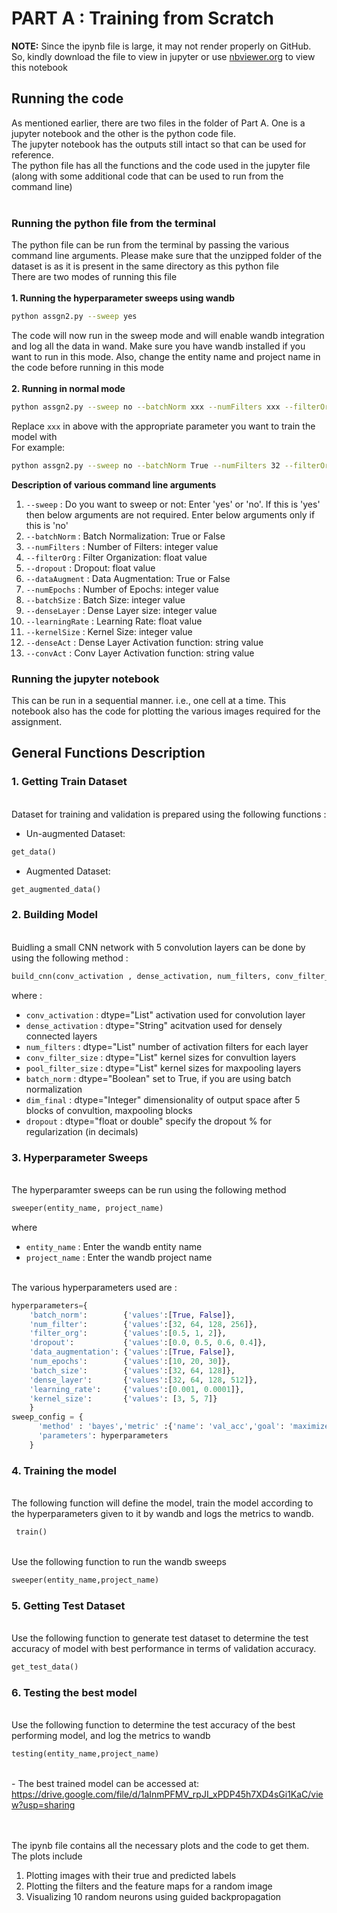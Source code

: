 # PART A : Training from Scratch
**NOTE:** Since the ipynb file is large, it may not render properly on GitHub. So, kindly download the file to view in jupyter or use [nbviewer.org](nbviewer.org) to view this notebook
## Running the code
As mentioned earlier, there are two files in the folder of Part A. One is a jupyter notebook and the other is the python code file.<br>
The jupyter notebook has the outputs still intact so that can be used for reference. <br>
The python file has all the functions and the code used in the jupyter file (along with some additional code that can be used to run from the command line)<br>
<br>
### Running the python file from the terminal
The python file can be run from the terminal by passing the various command line arguments. Please make sure that the unzipped folder of the dataset is as it is present in the same directory as this python file<br>
There are two modes of running this file <br> <br>
**1. Running the hyperparameter sweeps using wandb**<br>
```sh
python assgn2.py --sweep yes
```
The code will now run in the sweep mode and will enable wandb integration and log all the data in wand. Make sure you have wandb installed if you want to run in this mode. Also, change the entity name and project name in the code before running in this mode<br> <br>
**2. Running in normal mode**<br>
```sh
python assgn2.py --sweep no --batchNorm xxx --numFilters xxx --filterOrg xxx --dropout xxx --dataAugment xxx --numEpochs xxx --batchSize xxx --denseLayer xxx --learningRate xxx --kernelSize xxx --denseAct xxx --convAct xxx
```
Replace `xxx` in above with the appropriate parameter you want to train the model with<br>
For example: 

```sh
python assgn2.py --sweep no --batchNorm True --numFilters 32 --filterOrg 2 --dropout 0.4 --dataAugment False --numEpochs 10 --batchSize 128 --denseLayer 512 --learningRate 0.0001 --kernelSize 3 --denseAct relu --convAct relu
```
**Description of various command line arguments**<br>
1. `--sweep` : Do you want to sweep or not: Enter 'yes' or 'no'. If this is 'yes' then below arguments are not required. Enter below arguments only if this is 'no'<br>
2. `--batchNorm` : Batch Normalization: True or False <br>
3. `--numFilters` : Number of Filters: integer value <br>
4. `--filterOrg` : Filter Organization: float value
5. `--dropout` : Dropout: float value
6. `--dataAugment` : Data Augmentation: True or False
7. `--numEpochs` : Number of Epochs: integer value
8. `--batchSize` : Batch Size: integer value
9. `--denseLayer` : Dense Layer size: integer value
10. `--learningRate` : Learning Rate: float value
11. `--kernelSize` : Kernel Size: integer value
12. `--denseAct` : Dense Layer Activation function: string value
13. `--convAct` : Conv Layer Activation function: string value


### Running the jupyter notebook

This can be run in a sequential manner. i.e., one cell at a time. This notebook also has the code for plotting the various images required for the assignment.


## General Functions Description
### 1. Getting Train Dataset 
<br/>  Dataset for training and validation is prepared using the following functions :
  * Un-augmented Dataset: 
  ```python 
  get_data()
  ```
  * Augmented Dataset:
  ```python 
  get_augmented_data()
  ```
### 2. Building Model
<br/>  Buidling a small CNN network with 5 convolution layers can be done by using the following method :
```python
build_cnn(conv_activation , dense_activation, num_filters, conv_filter_size, pool_filter_size, batch_norm, dense_layer, dropout)
```
where :
  * `conv_activation`     : dtype="List"    activation used for convolution layer
  * `dense_activation`    : dtype="String"  acitvation used for densely connected layers
  * `num_filters`         : dtype="List"    number of activation filters for each layer
  * `conv_filter_size`    : dtype="List"    kernel sizes for convultion layers
  * `pool_filter_size`    : dtype="List"    kernel sizes for maxpooling layers
  * `batch_norm`          : dtype="Boolean" set to True, if you are using batch normalization
  * `dim_final`           : dtype="Integer" dimensionality of output space after 5 blocks of convultion, maxpooling blocks
  * `dropout`             : dtype="float or double" specify the dropout % for regularization (in decimals)

### 3. Hyperparameter Sweeps
<br/> The hyperparamter sweeps can be run using the following method
```python
sweeper(entity_name, project_name)
```
where
  * `entity_name` : Enter the wandb entity name
  * `project_name` : Enter the wandb project name

<br/>  The various hyperparameters used are :
```python
hyperparameters={
    'batch_norm':        {'values':[True, False]},
    'num_filter':        {'values':[32, 64, 128, 256]},
    'filter_org':        {'values':[0.5, 1, 2]},
    'dropout':           {'values':[0.0, 0.5, 0.6, 0.4]},
    'data_augmentation': {'values':[True, False]},
    'num_epochs':        {'values':[10, 20, 30]},
    'batch_size':        {'values':[32, 64, 128]},
    'dense_layer':       {'values':[32, 64, 128, 512]},
    'learning_rate':     {'values':[0.001, 0.0001]},
    'kernel_size':       {'values': [3, 5, 7]}
    }   
sweep_config = {
      'method' : 'bayes','metric' :{'name': 'val_acc','goal': 'maximize'},
      'parameters': hyperparameters
    }
```

### 4. Training the model
<br/> The following function will define the model, train the model according to the hyperparameters given to it by wandb and logs the metrics to wandb.

```python
 train()
``` 
<br/>Use the following function to run the wandb sweeps 
```python 
sweeper(entity_name,project_name)
```
### 5. Getting Test Dataset
<br/>  Use the following function to generate test dataset to determine the test accuracy of model with best performance in terms of validation accuracy.
```python
get_test_data()
```

### 6. Testing the best model
<br/> Use the following function to determine the test accuracy of the best performing model, and log the metrics to wandb
```python
testing(entity_name,project_name)
```
<br/> - The best trained model can be accessed at: https://drive.google.com/file/d/1aInmPFMV_rpJI_xPDP45h7XD4sGi1KaC/view?usp=sharing

<br><br> The ipynb file contains all the necessary plots and the code to get them. The plots include<br>
1. Plotting images with their true and predicted labels<br>
2. Plotting the filters and the feature maps for a random image<br>
3. Visualizing 10 random neurons using guided backpropagation

